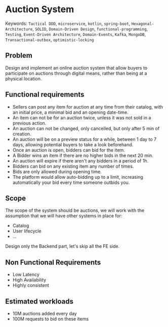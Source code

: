 # Auction System

Keywords: `Tactical DDD`, `microservice`, `kotlin`, `spring-boot`, `Hexagonal-Architecture`, `SOLID`, `Domain-Driven Design`, `functional-programming`,
`Testing`, `Event-Driven Architecture`, `Domain-Events`, `Kafka`, `MongoDB`, `Transactional-outbox`, `optimistic-locking`

## Problem

Design and implement an online auction system that allow buyers to participate on auctions through digital means, 
rather than being at a physical location.

## Functional requirements

- Sellers can post any item for auction at any time from their catalog, with an initial price, a minimal bid and an opening date-time.
- An item can not be for an auction twice, unless it was not sold in a previous action.
- An auction can not be changed, only cancelled, but only after 5 min of creation.
- An auction will be on a preview status for a while, between 1 day to 7 days, allowing potential buyers to take a look beforehand.
- Once an auction is open, bidders can bid for the item.
- A Bidder wins an item if there are no higher bids in the next 20 min.
- An auction will expire if there aren't any bidders in a period of 1h.
- Bidders can bid on any existing item any number of times.
- Bids are only allowed during opening time.
- The platform would allow auto-bidding up to a limit, increasing automatically your bid every time someone outbids you.

## Scope

The scope of the system should be auctions, we will work with the assumption that we will have other systems in place for:

- Catalog
- User lifecycle
- ...

Design only the Backend part, let's skip all the FE side.

## Non Functional Requirements

- Low Latency
- High Availability
- Highly consistent

## Estimated workloads

- 10M auctions added every day
- 100M requests to bid on these items
